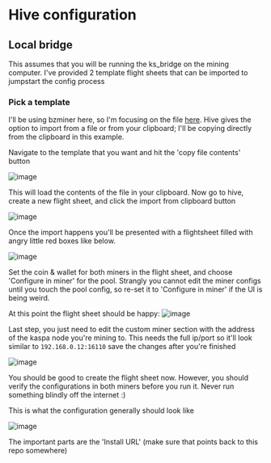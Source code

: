 # Hive configuration
## Local bridge
This assumes that you will be running the ks_bridge on the mining computer. I've provided 2 template flight sheets that can be imported to jumpstart the config process 

### Pick a template
I'll be using bzminer here, so I'm focusing on the file [here](misc/hive-templates/kas_bz_local_adapter.json). Hive gives the option to import from a file or from your clipboard; I'll be copying directly from the clipboard in this example. 

Navigate to the template that you want and hit the 'copy file contents' button

![image](https://user-images.githubusercontent.com/59971111/191894038-4435237f-d68e-4248-bb44-60e968319ad3.png)

This will load the contents of the file in your clipboard. Now go to hive, create a new flight sheet, and click the import from clipboard button

![image](https://user-images.githubusercontent.com/59971111/191893779-01ebdceb-da8d-455e-9e87-389685a59cc1.png)

Once the import happens you'll be presented with a flightsheet filled with angry little red boxes like below.

![image](https://user-images.githubusercontent.com/59971111/191894254-4b27961c-5b08-4f9a-af20-2b04922ae2f4.png)

 Set the coin & wallet for both miners in the flight sheet, and choose 'Configure in miner' for the pool. Strangly you cannot edit the miner configs until you touch the pool config, so re-set it to 'Configure in miner' if the UI is being weird. 
 
At this point the flight sheet should be happy:
![image](https://user-images.githubusercontent.com/59971111/191894518-0b02dacf-9904-4f53-81de-5bb952568146.png)

Last step, you just need to edit the custom miner section with the address of the kaspa node you're mining to. This needs the full ip/port so it'll look similar to `192.168.0.12:16110` save the changes after you're finished

![image](https://user-images.githubusercontent.com/59971111/191894833-98eabaa2-2210-4ac5-a974-8ad94573a4e5.png)


You should be good to create the flight sheet now. However, you should verify the configurations in both miners before you run it. Never run something blindly off the internet :)

This is what the configuration generally should look like

![image](https://user-images.githubusercontent.com/59971111/191894688-42d8beab-618e-4ce3-ab95-bc57db6a7f73.png)

The important parts are the 'Install URL' (make sure that points back to this repo somewhere)
